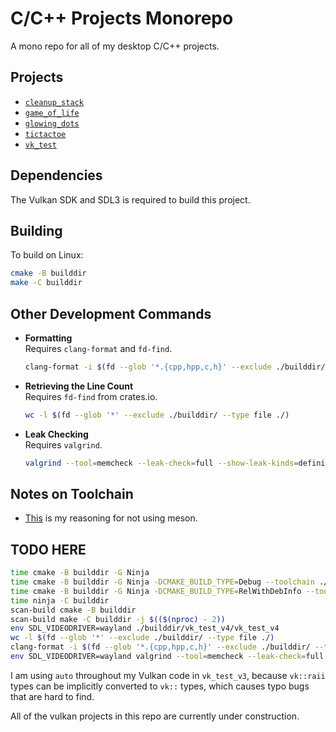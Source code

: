 # C/C++ Projects Monorepo

A mono repo for all of my desktop C/C++ projects.

## Projects

 - [`cleanup_stack`](cleanup_stack/README.md)
 - [`game_of_life`](game_of_life/README.md)
 - [`glowing_dots`](glowing_dots/README.md)
 - [`tictactoe`](tictactoe/README.md)
 - [`vk_test`](vk_test/README.md)

## Dependencies

The Vulkan SDK and SDL3 is required to build this project.

## Building

To build on Linux:
```sh
cmake -B builddir
make -C builddir
```

## Other Development Commands

- **Formatting** \
  Requires `clang-format` and `fd-find`.
  ```sh
  clang-format -i $(fd --glob '*.{cpp,hpp,c,h}' --exclude ./builddir/ --type file ./)
  ```

- **Retrieving the Line Count** \
  Requires `fd-find` from crates.io.
  ```sh
  wc -l $(fd --glob '*' --exclude ./builddir/ --type file ./)
  ```

- **Leak Checking** \
  Requires `valgrind`.
  ```sh
  valgrind --tool=memcheck --leak-check=full --show-leak-kinds=definite,possible $EXECUTABLE_NAME
  ```

## Notes on Toolchain

- [This](https://github.com/mesonbuild/meson/issues/10590) is my reasoning for not using meson.

## TODO HERE

```sh
time cmake -B builddir -G Ninja
time cmake -B builddir -G Ninja -DCMAKE_BUILD_TYPE=Debug --toolchain ./clang_compile.cmake
time cmake -B builddir -G Ninja -DCMAKE_BUILD_TYPE=RelWithDebInfo --toolchain ./clang_compile.cmake
time ninja -C builddir
scan-build cmake -B builddir
scan-build make -C builddir -j $(($(nproc) - 2))
env SDL_VIDEODRIVER=wayland ./builddir/vk_test_v4/vk_test_v4
wc -l $(fd --glob '*' --exclude ./builddir/ --type file ./)
clang-format -i $(fd --glob '*.{cpp,hpp,c,h}' --exclude ./builddir/ --type file ./)
env SDL_VIDEODRIVER=wayland valgrind --tool=memcheck --leak-check=full --show-leak-kinds=definite,possible ./builddir/vk_test_v3/vk_test_v3
```

I am using `auto` throughout my Vulkan code in `vk_test_v3`, because `vk::raii` types can be implicitly converted to `vk::` types, which causes typo bugs that are hard to find.

All of the vulkan projects in this repo are currently under construction.
